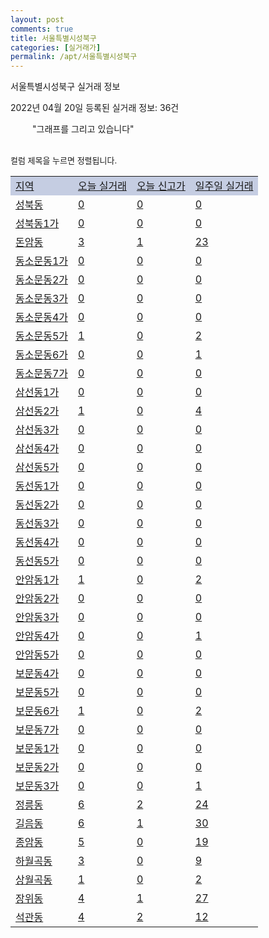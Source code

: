 ```yaml
---
layout: post
comments: true
title: 서울특별시성북구
categories: [실거래가]
permalink: /apt/서울특별시성북구
---
```


서울특별시성북구 실거래 정보

2022년 04월 20일 등록된 실거래 정보: 36건

<!--<script async src="https://pagead2.googlesyndication.com/pagead/js/adsbygoogle.js?client=ca-pub-3485438051770037"
 crossorigin="anonymous"></script>-->

<script type="text/javascript">
  google.charts.load('current', {'packages':['corechart']});
  google.charts.setOnLoadCallback(drawChart);

  function drawChart() {
    var data = google.visualization.arrayToDataTable([['거래일', '매매', '전월세', '전매'], ['21-01', 4, 4, 0], ['21-02', 1, 71, 0], ['21-03', 18, 169, 0], ['21-04', 156, 357, 0], ['21-05', 237, 487, 1], ['21-06', 227, 465, 3], ['21-07', 248, 550, 3], ['21-08', 264, 532, 4], ['21-09', 159, 428, 1], ['21-10', 111, 482, 0], ['21-11', 71, 450, 1], ['21-12', 49, 536, 0], ['22-01', 33, 544, 3], ['22-02', 41, 537, 1], ['22-03', 44, 582, 1], ['22-04', 11, 201, 0]]);

    var options = {
      title: '최근 1년간 유형별 거래량 추이',
      legend: { position: 'bottom' }
    };

    setTimeout(function() {
        var chart = new google.visualization.LineChart(document.getElementById('columnchart_material'));
        chart.draw(data, (options));
        document.getElementById('loading').style.display = 'none';
        var dayLabel = (new Date()).getDay();
        if (dayLabel < 2) {
            sorttable.innerSortFunction.apply(document.getElementById('week'), []);
            sorttable.innerSortFunction.apply(document.getElementById('week'), []);        
        }
        else {
            sorttable.innerSortFunction.apply(document.getElementById('today'), []);
            sorttable.innerSortFunction.apply(document.getElementById('today'), []);
        }
    }, 200);

  }
</script>

<div id="loading" style="z-index:20; display: block; margin-left: 35px">"그래프를 그리고 있습니다"</div>
<div id="columnchart_material" style="width: 95%; margin-left: -35px; display: block"></div>
<!--<div style="width: 95%; margin-left: -35px; display: block">
      <script async src="https://pagead2.googlesyndication.com/pagead/js/adsbygoogle.js?client=ca-pub-3485438051770037"
          crossorigin="anonymous"></script>
      <ins class="adsbygoogle"
          style="display:block"
          data-ad-format="fluid"
          data-ad-layout-key="-fb+5w+4e-db+86"
          data-ad-client="ca-pub-3485438051770037"
          data-ad-slot="1827090281"></ins>
      <script>
          (adsbygoogle = window.adsbygoogle || []).push({});
      </script>
</div>-->
<br>

<font size='small' style='font-size: small;'>컬럼 제목을 누르면 정렬됩니다.</font>
<table class="sortable">
  <tr style='background-color: rgba(114, 132, 186,0.4);'>
    <td id="region"><a href="#">지역</a></td>
    <td id="today"><a href="#">오늘 실거래</a></td>
    <td id="today_new"><a href="#">오늘 신고가</a></td>
    <td id="week"><a href="#">일주일 실거래</a></td>
  </tr>

  
  <tr class="item">
    <td><a href="서울특별시성북구성북동">성북동</a></td>
    <td><a href="서울특별시성북구성북동">0</a></td>
    <td><a href="서울특별시성북구성북동">0</a></td>
    <td><a href="서울특별시성북구성북동">0</a></td>
  </tr>
    

  <tr class="item">
    <td><a href="서울특별시성북구성북동1가">성북동1가</a></td>
    <td><a href="서울특별시성북구성북동1가">0</a></td>
    <td><a href="서울특별시성북구성북동1가">0</a></td>
    <td><a href="서울특별시성북구성북동1가">0</a></td>
  </tr>
    

  <tr class="item">
    <td><a href="서울특별시성북구돈암동">돈암동</a></td>
    <td><a href="서울특별시성북구돈암동">3</a></td>
    <td><a href="서울특별시성북구돈암동">1</a></td>
    <td><a href="서울특별시성북구돈암동">23</a></td>
  </tr>
    

  <tr class="item">
    <td><a href="서울특별시성북구동소문동1가">동소문동1가</a></td>
    <td><a href="서울특별시성북구동소문동1가">0</a></td>
    <td><a href="서울특별시성북구동소문동1가">0</a></td>
    <td><a href="서울특별시성북구동소문동1가">0</a></td>
  </tr>
    

  <tr class="item">
    <td><a href="서울특별시성북구동소문동2가">동소문동2가</a></td>
    <td><a href="서울특별시성북구동소문동2가">0</a></td>
    <td><a href="서울특별시성북구동소문동2가">0</a></td>
    <td><a href="서울특별시성북구동소문동2가">0</a></td>
  </tr>
    

  <tr class="item">
    <td><a href="서울특별시성북구동소문동3가">동소문동3가</a></td>
    <td><a href="서울특별시성북구동소문동3가">0</a></td>
    <td><a href="서울특별시성북구동소문동3가">0</a></td>
    <td><a href="서울특별시성북구동소문동3가">0</a></td>
  </tr>
    

  <tr class="item">
    <td><a href="서울특별시성북구동소문동4가">동소문동4가</a></td>
    <td><a href="서울특별시성북구동소문동4가">0</a></td>
    <td><a href="서울특별시성북구동소문동4가">0</a></td>
    <td><a href="서울특별시성북구동소문동4가">0</a></td>
  </tr>
    

  <tr class="item">
    <td><a href="서울특별시성북구동소문동5가">동소문동5가</a></td>
    <td><a href="서울특별시성북구동소문동5가">1</a></td>
    <td><a href="서울특별시성북구동소문동5가">0</a></td>
    <td><a href="서울특별시성북구동소문동5가">2</a></td>
  </tr>
    

  <tr class="item">
    <td><a href="서울특별시성북구동소문동6가">동소문동6가</a></td>
    <td><a href="서울특별시성북구동소문동6가">0</a></td>
    <td><a href="서울특별시성북구동소문동6가">0</a></td>
    <td><a href="서울특별시성북구동소문동6가">1</a></td>
  </tr>
    

  <tr class="item">
    <td><a href="서울특별시성북구동소문동7가">동소문동7가</a></td>
    <td><a href="서울특별시성북구동소문동7가">0</a></td>
    <td><a href="서울특별시성북구동소문동7가">0</a></td>
    <td><a href="서울특별시성북구동소문동7가">0</a></td>
  </tr>
    

  <tr class="item">
    <td><a href="서울특별시성북구삼선동1가">삼선동1가</a></td>
    <td><a href="서울특별시성북구삼선동1가">0</a></td>
    <td><a href="서울특별시성북구삼선동1가">0</a></td>
    <td><a href="서울특별시성북구삼선동1가">0</a></td>
  </tr>
    

  <tr class="item">
    <td><a href="서울특별시성북구삼선동2가">삼선동2가</a></td>
    <td><a href="서울특별시성북구삼선동2가">1</a></td>
    <td><a href="서울특별시성북구삼선동2가">0</a></td>
    <td><a href="서울특별시성북구삼선동2가">4</a></td>
  </tr>
    

  <tr class="item">
    <td><a href="서울특별시성북구삼선동3가">삼선동3가</a></td>
    <td><a href="서울특별시성북구삼선동3가">0</a></td>
    <td><a href="서울특별시성북구삼선동3가">0</a></td>
    <td><a href="서울특별시성북구삼선동3가">0</a></td>
  </tr>
    

  <tr class="item">
    <td><a href="서울특별시성북구삼선동4가">삼선동4가</a></td>
    <td><a href="서울특별시성북구삼선동4가">0</a></td>
    <td><a href="서울특별시성북구삼선동4가">0</a></td>
    <td><a href="서울특별시성북구삼선동4가">0</a></td>
  </tr>
    

  <tr class="item">
    <td><a href="서울특별시성북구삼선동5가">삼선동5가</a></td>
    <td><a href="서울특별시성북구삼선동5가">0</a></td>
    <td><a href="서울특별시성북구삼선동5가">0</a></td>
    <td><a href="서울특별시성북구삼선동5가">0</a></td>
  </tr>
    

  <tr class="item">
    <td><a href="서울특별시성북구동선동1가">동선동1가</a></td>
    <td><a href="서울특별시성북구동선동1가">0</a></td>
    <td><a href="서울특별시성북구동선동1가">0</a></td>
    <td><a href="서울특별시성북구동선동1가">0</a></td>
  </tr>
    

  <tr class="item">
    <td><a href="서울특별시성북구동선동2가">동선동2가</a></td>
    <td><a href="서울특별시성북구동선동2가">0</a></td>
    <td><a href="서울특별시성북구동선동2가">0</a></td>
    <td><a href="서울특별시성북구동선동2가">0</a></td>
  </tr>
    

  <tr class="item">
    <td><a href="서울특별시성북구동선동3가">동선동3가</a></td>
    <td><a href="서울특별시성북구동선동3가">0</a></td>
    <td><a href="서울특별시성북구동선동3가">0</a></td>
    <td><a href="서울특별시성북구동선동3가">0</a></td>
  </tr>
    

  <tr class="item">
    <td><a href="서울특별시성북구동선동4가">동선동4가</a></td>
    <td><a href="서울특별시성북구동선동4가">0</a></td>
    <td><a href="서울특별시성북구동선동4가">0</a></td>
    <td><a href="서울특별시성북구동선동4가">0</a></td>
  </tr>
    

  <tr class="item">
    <td><a href="서울특별시성북구동선동5가">동선동5가</a></td>
    <td><a href="서울특별시성북구동선동5가">0</a></td>
    <td><a href="서울특별시성북구동선동5가">0</a></td>
    <td><a href="서울특별시성북구동선동5가">0</a></td>
  </tr>
    

  <tr class="item">
    <td><a href="서울특별시성북구안암동1가">안암동1가</a></td>
    <td><a href="서울특별시성북구안암동1가">1</a></td>
    <td><a href="서울특별시성북구안암동1가">0</a></td>
    <td><a href="서울특별시성북구안암동1가">2</a></td>
  </tr>
    

  <tr class="item">
    <td><a href="서울특별시성북구안암동2가">안암동2가</a></td>
    <td><a href="서울특별시성북구안암동2가">0</a></td>
    <td><a href="서울특별시성북구안암동2가">0</a></td>
    <td><a href="서울특별시성북구안암동2가">0</a></td>
  </tr>
    

  <tr class="item">
    <td><a href="서울특별시성북구안암동3가">안암동3가</a></td>
    <td><a href="서울특별시성북구안암동3가">0</a></td>
    <td><a href="서울특별시성북구안암동3가">0</a></td>
    <td><a href="서울특별시성북구안암동3가">0</a></td>
  </tr>
    

  <tr class="item">
    <td><a href="서울특별시성북구안암동4가">안암동4가</a></td>
    <td><a href="서울특별시성북구안암동4가">0</a></td>
    <td><a href="서울특별시성북구안암동4가">0</a></td>
    <td><a href="서울특별시성북구안암동4가">1</a></td>
  </tr>
    

  <tr class="item">
    <td><a href="서울특별시성북구안암동5가">안암동5가</a></td>
    <td><a href="서울특별시성북구안암동5가">0</a></td>
    <td><a href="서울특별시성북구안암동5가">0</a></td>
    <td><a href="서울특별시성북구안암동5가">0</a></td>
  </tr>
    

  <tr class="item">
    <td><a href="서울특별시성북구보문동4가">보문동4가</a></td>
    <td><a href="서울특별시성북구보문동4가">0</a></td>
    <td><a href="서울특별시성북구보문동4가">0</a></td>
    <td><a href="서울특별시성북구보문동4가">0</a></td>
  </tr>
    

  <tr class="item">
    <td><a href="서울특별시성북구보문동5가">보문동5가</a></td>
    <td><a href="서울특별시성북구보문동5가">0</a></td>
    <td><a href="서울특별시성북구보문동5가">0</a></td>
    <td><a href="서울특별시성북구보문동5가">0</a></td>
  </tr>
    

  <tr class="item">
    <td><a href="서울특별시성북구보문동6가">보문동6가</a></td>
    <td><a href="서울특별시성북구보문동6가">1</a></td>
    <td><a href="서울특별시성북구보문동6가">0</a></td>
    <td><a href="서울특별시성북구보문동6가">2</a></td>
  </tr>
    

  <tr class="item">
    <td><a href="서울특별시성북구보문동7가">보문동7가</a></td>
    <td><a href="서울특별시성북구보문동7가">0</a></td>
    <td><a href="서울특별시성북구보문동7가">0</a></td>
    <td><a href="서울특별시성북구보문동7가">0</a></td>
  </tr>
    

  <tr class="item">
    <td><a href="서울특별시성북구보문동1가">보문동1가</a></td>
    <td><a href="서울특별시성북구보문동1가">0</a></td>
    <td><a href="서울특별시성북구보문동1가">0</a></td>
    <td><a href="서울특별시성북구보문동1가">0</a></td>
  </tr>
    

  <tr class="item">
    <td><a href="서울특별시성북구보문동2가">보문동2가</a></td>
    <td><a href="서울특별시성북구보문동2가">0</a></td>
    <td><a href="서울특별시성북구보문동2가">0</a></td>
    <td><a href="서울특별시성북구보문동2가">0</a></td>
  </tr>
    

  <tr class="item">
    <td><a href="서울특별시성북구보문동3가">보문동3가</a></td>
    <td><a href="서울특별시성북구보문동3가">0</a></td>
    <td><a href="서울특별시성북구보문동3가">0</a></td>
    <td><a href="서울특별시성북구보문동3가">1</a></td>
  </tr>
    

  <tr class="item">
    <td><a href="서울특별시성북구정릉동">정릉동</a></td>
    <td><a href="서울특별시성북구정릉동">6</a></td>
    <td><a href="서울특별시성북구정릉동">2</a></td>
    <td><a href="서울특별시성북구정릉동">24</a></td>
  </tr>
    

  <tr class="item">
    <td><a href="서울특별시성북구길음동">길음동</a></td>
    <td><a href="서울특별시성북구길음동">6</a></td>
    <td><a href="서울특별시성북구길음동">1</a></td>
    <td><a href="서울특별시성북구길음동">30</a></td>
  </tr>
    

  <tr class="item">
    <td><a href="서울특별시성북구종암동">종암동</a></td>
    <td><a href="서울특별시성북구종암동">5</a></td>
    <td><a href="서울특별시성북구종암동">0</a></td>
    <td><a href="서울특별시성북구종암동">19</a></td>
  </tr>
    

  <tr class="item">
    <td><a href="서울특별시성북구하월곡동">하월곡동</a></td>
    <td><a href="서울특별시성북구하월곡동">3</a></td>
    <td><a href="서울특별시성북구하월곡동">0</a></td>
    <td><a href="서울특별시성북구하월곡동">9</a></td>
  </tr>
    

  <tr class="item">
    <td><a href="서울특별시성북구상월곡동">상월곡동</a></td>
    <td><a href="서울특별시성북구상월곡동">1</a></td>
    <td><a href="서울특별시성북구상월곡동">0</a></td>
    <td><a href="서울특별시성북구상월곡동">2</a></td>
  </tr>
    

  <tr class="item">
    <td><a href="서울특별시성북구장위동">장위동</a></td>
    <td><a href="서울특별시성북구장위동">4</a></td>
    <td><a href="서울특별시성북구장위동">1</a></td>
    <td><a href="서울특별시성북구장위동">27</a></td>
  </tr>
    

  <tr class="item">
    <td><a href="서울특별시성북구석관동">석관동</a></td>
    <td><a href="서울특별시성북구석관동">4</a></td>
    <td><a href="서울특별시성북구석관동">2</a></td>
    <td><a href="서울특별시성북구석관동">12</a></td>
  </tr>
    


</table>


    